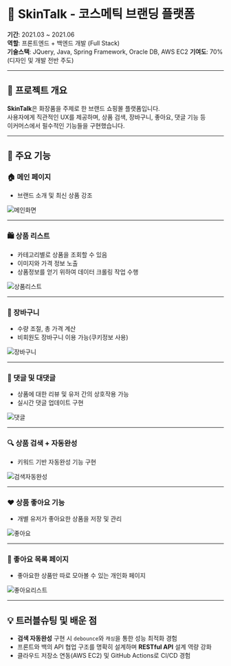 # 💄 SkinTalk - 코스메틱 브랜딩 플랫폼

**기간**: 2021.03 ~ 2021.06  
**역할**: 프론트엔드 + 백엔드 개발 (Full Stack)  
**기술스택**: JQuery, Java, Spring Framework, Oracle DB, AWS EC2
**기여도**: 70% (디자인 및 개발 전반 주도)

---

## 🧴 프로젝트 개요

**SkinTalk**은 화장품을 주제로 한 브랜드 쇼핑몰 플랫폼입니다.  
사용자에게 직관적인 UX를 제공하며, 상품 검색, 장바구니, 좋아요, 댓글 기능 등  
이커머스에서 필수적인 기능들을 구현했습니다.

---

## 📌 주요 기능

### 🏠 메인 페이지
- 브랜드 소개 및 최신 상품 강조

![메인화면](https://github.com/user-attachments/assets/e2d18113-9072-45a2-8733-43c48a85705a)

---

### 🛍️ 상품 리스트
- 카테고리별로 상품을 조회할 수 있음  
- 이미지와 가격 정보 노출
- 상품정보를 얻기 위하여 데이터 크롤링 작업 수행

![상품리스트](https://github.com/user-attachments/assets/3811ccb8-a258-4c61-a3af-b48322d9cdd0)

---

### 🛒 장바구니
- 수량 조절, 총 가격 계산  
- 비회원도 장바구니 이용 가능(쿠키정보 사용)

![장바구니](https://github.com/user-attachments/assets/1e413bc1-7acd-4ea7-b5ff-ce37efdc49be)

---

### 💬 댓글 및 대댓글
- 상품에 대한 리뷰 및 유저 간의 상호작용 가능  
- 실시간 댓글 업데이트 구현

![댓글](https://github.com/user-attachments/assets/73de61e2-012a-464d-a2c9-447b354d1f09)

---

### 🔍 상품 검색 + 자동완성
- 키워드 기반 자동완성 기능 구현 

![검색자동완성](https://github.com/user-attachments/assets/1bbb1bd8-e62c-433d-bbdb-936633b5a581)

---

### ❤️ 상품 좋아요 기능
- 개별 유저가 좋아요한 상품을 저장 및 관리

![좋아요](https://github.com/user-attachments/assets/8266eff4-5b50-4515-a6e9-ca7e4ecbdb67)

---

### 📃 좋아요 목록 페이지
- 좋아요한 상품만 따로 모아볼 수 있는 개인화 페이지

![좋아요리스트](https://github.com/user-attachments/assets/de1d3e04-1eba-49ae-9db2-6bd8f837b1dc)

---

## 💡 트러블슈팅 및 배운 점

- **검색 자동완성** 구현 시 `debounce`와 `캐싱`을 통한 성능 최적화 경험  
- 프론트와 백의 API 협업 구조를 명확히 설계하며 **RESTful API** 설계 역량 강화  
- 클라우드 저장소 연동(AWS EC2) 및 GitHub Actions로 CI/CD 경험

